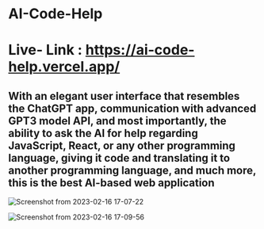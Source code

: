 # AI-Code-Help
# Live- Link : https://ai-code-help.vercel.app/
## With an elegant user interface that resembles the ChatGPT app, communication with advanced GPT3 model API, and most importantly, the ability to ask the AI for help regarding JavaScript, React, or any other programming language, giving it code and translating it to another programming language, and much more, this is the best AI-based web application

![Screenshot from 2023-02-16 17-07-22](https://user-images.githubusercontent.com/118184794/219355309-ecf548b2-f113-47c8-b37d-9ea8cc863494.png)

![Screenshot from 2023-02-16 17-09-56](https://user-images.githubusercontent.com/118184794/219355330-a6ba813e-812d-4f03-aed3-f2f8e81d07ec.png)
